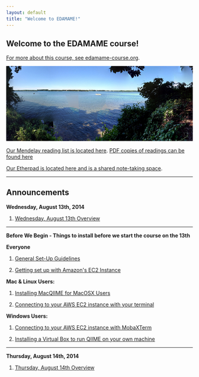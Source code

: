 ```yaml
---
layout: default
title: "Welcome to EDAMAME!"
---
```


## Welcome to the EDAMAME course!

[For more about this course, see edamame-course.org](http://edamame-course.org).

![edamame header image](img/gull_lake.jpg)

[Our Mendelay reading list is located here](http://www.mendeley.com/groups/4688421/edamame/). [PDF copies of readings can be found here](https://github.com/edamame-course/docs/tree/gh-pages/extra/PDFs)

[Our Etherpad is located here and is a shared note-taking space](https://edamame.etherpad.mozilla.org/1).

---------------------------------------------

## Announcements

**Wednesday, August 13th, 2014**

1. [Wednesday, August 13th Overview](https://edamame-course.github.io/docs/august_13.html)

---------------------------------------------

**Before We Begin - Things to install before we start the course on the 13th**

**Everyone**

1. [General Set-Up Guidelines](https://edamame-course.github.io/docs/general_set_up_guidelines.html)

2. [Getting set up with Amazon's EC2 Instance](https://edamame-course.github.io/docs/intro_to_ec2_instance.html)

**Mac & Linux Users:**

1. [Installing MacQIIME for MacOSX Users](https://edamame-course.github.io/docs/extra/macqiime_installation.html)

2. [Connecting to your AWS EC2 instance with your terminal](https://edamame-course.github.io/docs/mac_os_linux_connect_to_ec2.html)

**Windows Users:**

1. [Connecting to your AWS EC2 instance with MobaXTerm](https://edamame-course.github.io/docs/mobaxterm.html)

2. [Installing a Virtual Box to run QIIME on your own machine](https://edamame-course.github.io/docs/QIIME_VB_for_Windows.html)

----------------------------------------------

**Thursday, August 14th, 2014**

1. [Thursday, August 14th Overview](https://edamame-course.github.io/docs/august_14.html)
